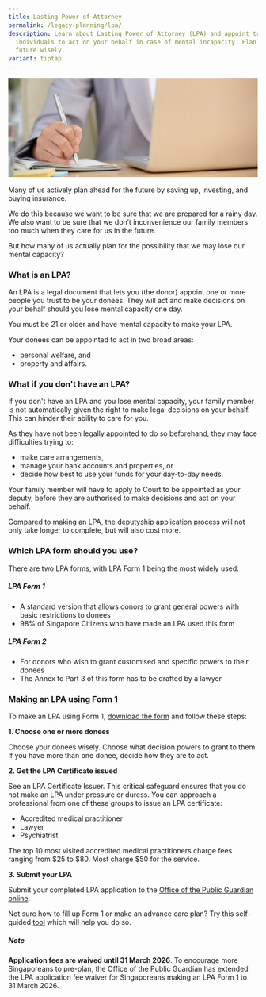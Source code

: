 ```yaml
---
title: Lasting Power of Attorney
permalink: /legacy-planning/lpa/
description: Learn about Lasting Power of Attorney (LPA) and appoint trusted
  individuals to act on your behalf in case of mental incapacity. Plan for the
  future wisely.
variant: tiptap
---
```

![](/images/lasting-power-of-attorney.jfif)

Many of us actively plan ahead for the future by saving up, investing, and buying insurance.

We do this because we want to be sure that we are prepared for a rainy day. We also want to be sure that we don’t inconvenience our family members too much when they care for us in the future.

But how many of us actually plan for the possibility that we may lose our mental capacity?  

### What is an LPA?

An LPA is a legal document that lets you (the donor) appoint one or more people you trust to be your donees. They will act and make decisions on your behalf should you lose mental capacity one day.

You must be 21 or older and have mental capacity to make your LPA.

Your donees can be appointed to act in two broad areas:

*   personal welfare, and
*   property and affairs.

### What if you don't have an LPA?

If you don't have an LPA and you lose mental capacity, your family member is not automatically given the right to make legal decisions on your behalf. This can hinder their ability to care for you.

As they have not been legally appointed to do so beforehand, they may face difficulties trying to:

*   make care arrangements,
*   manage your bank accounts and properties, or
*   decide how best to use your funds for your day-to-day needs.

Your family member will have to apply to Court to be appointed as your deputy, before they are authorised to make decisions and act on your behalf.

Compared to making an LPA, the deputyship application process will not only take longer to complete, but will also cost more.

### Which LPA form should you use?

There are two LPA forms, with LPA Form 1 being the most widely used:

##### LPA Form 1 
 
*   A standard version that allows donors to grant general powers with basic restrictions to donees
*   98% of Singapore Citizens who have made an LPA used this form

##### LPA Form 2 

*   For donors who wish to grant customised and specific powers to their donees
*   The Annex to Part 3 of this form has to be drafted by a lawyer

### Making an LPA using Form 1


To make an LPA using Form 1, [download the form](https://www.msf.gov.sg/opg/AnalyticsReports/LPA_Form_1_2020.pdf) and follow these steps:

**1\. Choose one or more donees**

Choose your donees wisely. Choose what decision powers to grant to them. If you have more than one donee, decide how they are to act.

**2\. Get the LPA Certificate issued**

See an LPA Certificate Issuer. This critical safeguard ensures that you do not make an LPA under pressure or duress. You can approach a professional from one of these groups to issue an LPA certificate:

*   Accredited medical practitioner
*   Lawyer
*   Psychiatrist

The top 10 most visited accredited medical practitioners charge fees ranging from $25 to $80. Most charge $50 for the service.

**3\. Submit your LPA**

Submit your completed LPA application to the [Office of the Public Guardian online](https://www.msf.gov.sg/opg).

Not sure how to fill up Form 1 or make an advance care plan? Try this self-guided [tool](https://www.mylegacy.gov.sg/lpa-acp-tool/) which will help you do so.

##### Note

**Application fees are waived until 31 March 2026**. To encourage more Singaporeans to pre-plan, the Office of the Public Guardian has extended the LPA application fee waiver for Singaporeans making an LPA Form 1 to 31 March 2026.